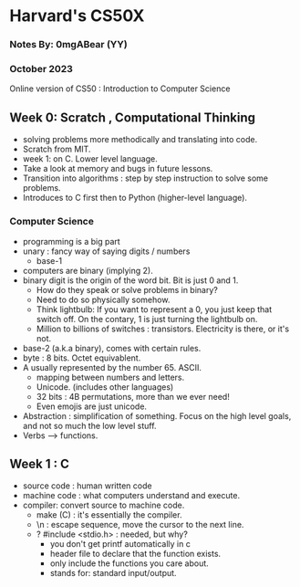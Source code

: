 # Harvard's CS50X

### Notes By: 0mgABear (YY)

### October 2023

Online version of CS50 : Introduction to Computer Science

## Week 0: Scratch , Computational Thinking

- solving problems more methodically and translating into code.
- Scratch from MIT.
- week 1: on C. Lower level language.
- Take a look at memory and bugs in future lessons.
- Transition into algorithms : step by step instruction to solve some problems.
- Introduces to C first then to Python (higher-level language).

### Computer Science

- programming is a big part
- unary : fancy way of saying digits / numbers
  - base-1
- computers are binary (implying 2).
- binary digit is the origin of the word bit. Bit is just 0 and 1.
  - How do they speak or solve problems in binary?
  - Need to do so physically somehow.
  - Think lightbulb: If you want to represent a 0, you just keep that switch off. On the contary, 1 is just turning the lightbulb on.
  - Million to billions of switches : transistors. Electricity is there, or it's not.
- base-2 (a.k.a binary), comes with certain rules.
- byte : 8 bits. Octet equivablent.
- A usually represented by the number 65. ASCII.
  - mapping between numbers and letters.
  - Unicode. (includes other languages)
  - 32 bits : 4B permutations, more than we ever need!
  - Even emojis are just unicode.
- Abstraction : simplification of something. Focus on the high level goals, and not so much the low level stuff.
- Verbs --> functions.

## Week 1 : C

- source code : human written code
- machine code : what computers understand and execute.
- compiler: convert source to machine code.
  - make (C) : it's essentially the compiler.
  - \n : escape sequence, move the cursor to the next line.
  - ? #include <stdio.h> : needed, but why?
    - you don't get printf automatically in c
    - header file to declare that the function exists.
    - only include the functions you care about.
    - stands for: standard input/output.
